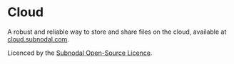# Cloud
A robust and reliable way to store and share files on the cloud, available at [cloud.subnodal.com](https://cloud.subnodal.com).

Licenced by the [Subnodal Open-Source Licence](LICENCE.md).
